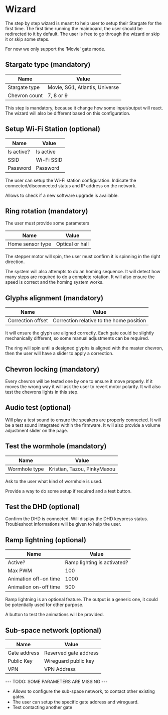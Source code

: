 # Wizard

The step by step wizard is meant to help user to setup their Stargate for the first time.
The first time running the mainboard, the user should be redirected to it by default.
The user is free to go through the wizard or skip it or skip some steps.

For now we only support the 'Movie' gate mode.

## Stargate type (mandatory)

| Name | Value |
|---|---|
| Stargate type | Movie, SG1, Atlantis, Universe |
| Chevron count | 7, 8 or 9 |

This step is mandatory, because it change how some input/output will react. 
The wizard will also be different based on this configuration.

## Setup Wi-Fi Station (optional) 

| Name | Value |
|---|---|
| Is active? | Is active |
| SSID | Wi-Fi SSID |
| Password | Password |

The user can setup the Wi-Fi station configuration.
Indicate the connected/disconnected status and IP address on the network.

Allows to check if a new software upgrade is available.

## Ring rotation (mandatory) 

The user must provide some parameters

| Name | Value |
|---|---|
| Home sensor type | Optical or hall |

The stepper motor will spin, the user must confirm it is spinning in the right direction.

The system will also attempts to do an homing sequence. It will detect how many steps are required to do a complete rotation. It will also ensure the speed is correct and the homing system works.

## Glyphs alignment (mandatory) 

| Name | Value |
|---|---|
| Correction offset | Correction relative to the home position |

It will ensure the glyph are aligned correctly. Each gate could be slightly mechanically different, so some manual adjustments can be required.

The ring will spin until a designed glyphs is aligned with the master chevron, then the user will have a slider to apply a correction.

## Chevron locking (mandatory) 

Every chevron will be tested one by one to ensure it move properly. If it moves the wrong way it will ask the user to revert motor polarity. 
It will also test the chevrons lights in this step.

## Audio test (optional) 

Will play a test sound to ensure the speakers are properly connected. It will be a test sound integrated within the firmware.
It will also provide a volume adjustment slider on the page.

## Test the wormhole (mandatory)

| Name | Value |
|---|---|
| Wormhole type | Kristian, Tazou, PinkyMaxou |

Ask to the user what kind of wormhole is used. 

Provide a way to do some setup if required and a test button.

## Test the DHD (optional)

Confirm the DHD is connected.
Will display the DHD keypress status.
Troubleshoot informations will be given to help the user.

## Ramp lightning (optional)

| Name | Value |
|---|---|
| Active? | Ramp lighting is activated? |
| Max PWM | 100 |
| Animation off-on time | 1000 |
| Animation on-off time | 500 |

Ramp lightning is an optional feature.
The output is a generic one, it could be potentially used for other purpose.

A button to test the animations will be provided. 

## Sub-space network (optional)

| Name | Value |
|---|---|
| Gate address | Reserved gate address |
| Public Key | Wireguard public key |
| VPN | VPN Address |

--- TODO: SOME PARAMETERS ARE MISSING ---

- Allows to configure the sub-space network, to contact other existing gates. 
- The user can setup the specific gate address and wireguard.
- Test contacting another gate
  
